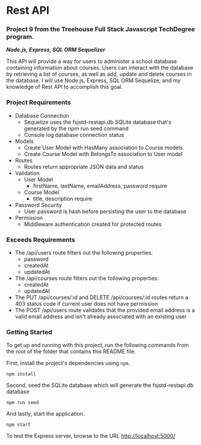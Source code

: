 # Rest API 
### Project 9 from the Treehouse Full Stack Javascript TechDegree program. 
**_Node.js, Express, SQL ORM Sequelizer_**

This API will provide a way for users to administer a school database containing information about courses. Users can interact with the database by retrieving a list of courses, as well as add, update and delete courses in the database. I will use Node.js, Express, SQL ORM Sequelize, and my knowledge of Rest API to accomplish this goal.

### Project Requirements
* Database Connection
  * Sequelize uses the fsjstd-restapi.db SQLite database that's generated by the npm run seed command
  * Console log database connection status 
* Models
  * Create User Model with HasMany association to Course models
  * Create Course Model with BelongsTo association to User model
* Routes
  * Routes return appropriate JSON data and status 
* Validation
  * User Model
    * firstName, lastName, emailAddress, password require
  * Course Model
    * title, description require
* Password Security
  * User password is hash before persisting the user to the database
* Permission
  * Middleware authentication created for protected routes

### Exceeds Requirements
* The /api/users route filters out the following properties:
  * password
  * createdAt
  * updatedAt
* The /api/courses route filters out the following properties:
  * createdAt
  * updatedAt
* The PUT /api/courses/:id and DELETE /api/courses/:id routes return a 403 status code if current user does not have permission
* The POST /api/users route validates that the provided email address is a valid email address and isn't already associated with an existing user

### Getting Started

To get up and running with this project, run the following commands from the root of the folder that contains this README file.

First, install the project's dependencies using `npm`.

```
npm install
```

Second, seed the SQLite database which will generate the fsjstd-restapi.db database

```
npm run seed
```

And lastly, start the application.

```
npm start
```

To test the Express server, browse to the URL [http://localhost:5000/](http://localhost:5000/)
